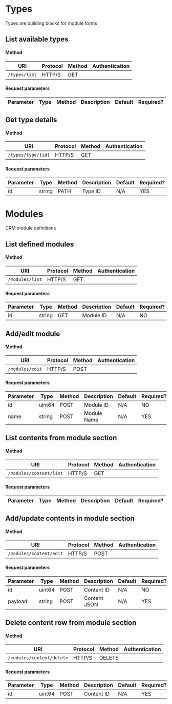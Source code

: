 # Types

Types are building blocks for module forms

## List available types

#### Method

| URI | Protocol | Method | Authentication |
| --- | -------- | ------ | -------------- |
| `/types/list` | HTTP/S | GET |  |

#### Request parameters

| Parameter | Type | Method | Description | Default | Required? |
| --------- | ---- | ------ | ----------- | ------- | --------- |

## Get type details

#### Method

| URI | Protocol | Method | Authentication |
| --- | -------- | ------ | -------------- |
| `/types/type/{id}` | HTTP/S | GET |  |

#### Request parameters

| Parameter | Type | Method | Description | Default | Required? |
| --------- | ---- | ------ | ----------- | ------- | --------- |
| id | string | PATH | Type ID | N/A | YES |




# Modules

CRM module definitions

## List defined modules

#### Method

| URI | Protocol | Method | Authentication |
| --- | -------- | ------ | -------------- |
| `/modules/list` | HTTP/S | GET |  |

#### Request parameters

| Parameter | Type | Method | Description | Default | Required? |
| --------- | ---- | ------ | ----------- | ------- | --------- |
| id | string | GET | Module ID | N/A | NO |

## Add/edit module

#### Method

| URI | Protocol | Method | Authentication |
| --- | -------- | ------ | -------------- |
| `/modules/edit` | HTTP/S | POST |  |

#### Request parameters

| Parameter | Type | Method | Description | Default | Required? |
| --------- | ---- | ------ | ----------- | ------- | --------- |
| id | uint64 | POST | Module ID | N/A | NO |
| name | string | POST | Module Name | N/A | YES |

## List contents from module section

#### Method

| URI | Protocol | Method | Authentication |
| --- | -------- | ------ | -------------- |
| `/modules/content/list` | HTTP/S | GET |  |

#### Request parameters

| Parameter | Type | Method | Description | Default | Required? |
| --------- | ---- | ------ | ----------- | ------- | --------- |

## Add/update contents in module section

#### Method

| URI | Protocol | Method | Authentication |
| --- | -------- | ------ | -------------- |
| `/modules/content/edit` | HTTP/S | POST |  |

#### Request parameters

| Parameter | Type | Method | Description | Default | Required? |
| --------- | ---- | ------ | ----------- | ------- | --------- |
| id | uint64 | POST | Content ID | N/A | NO |
| payload | string | POST | Content JSON | N/A | YES |

## Delete content row from module section

#### Method

| URI | Protocol | Method | Authentication |
| --- | -------- | ------ | -------------- |
| `/modules/content/delete` | HTTP/S | DELETE |  |

#### Request parameters

| Parameter | Type | Method | Description | Default | Required? |
| --------- | ---- | ------ | ----------- | ------- | --------- |
| id | uint64 | POST | Content ID | N/A | YES |